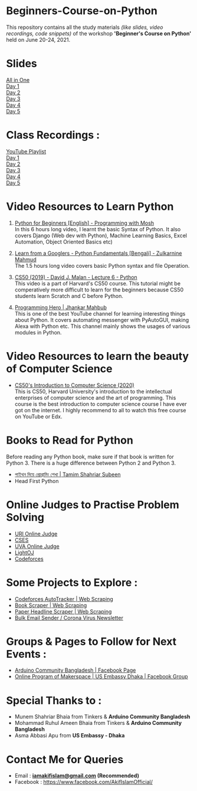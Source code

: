 # Beginners-Course-on-Python
This repository contains all the study materials *(like slides, video recordings, code snippets)* of the workshop **'Beginner's Course on Python'** held on June 20-24, 2021.


# Slides
[All in One](https://docs.google.com/presentation/d/1UhusBzJ3XjHd_WIw_5bA7cbBYkz_DUVH15SUl8R0kHc/edit?usp=sharing) <br>
[Day 1](https://docs.google.com/presentation/d/1CRlt7Nr9dO_jQKeSDlGTTuV2b5xb0NeD0at7Ci6OqeU/edit?usp=sharing) <br>
[Day 2](https://docs.google.com/presentation/d/1dFKA9Ti3EvPIw4VeREGRc5H0QuCVmBdX081h9omSTGo/edit?usp=sharing) <br>
[Day 3](https://docs.google.com/presentation/d/16AynbCqnU4TAnnklpZ4RBdtTYO3NkQqP3aB0nGIAR-M/edit?usp=sharing) <br>
[Day 4](https://docs.google.com/presentation/d/1qTZiEUp9JoDxkpn3JFbqMnxDPFlZYE1RujbSBsvJqUM/edit?usp=sharing) <br>
[Day 5](https://docs.google.com/presentation/d/1M9ygsB5AHgpirl3BfNJ8FakF_QM1dv-dEdyJ8qSOfwM/edit?usp=sharing) <br>

# Class Recordings :
[YouTube Playlist](https://www.youtube.com/playlist?list=PLIjGmNoXlc22Te-eGx9NN3xXG1uTv6DiC) <br>
[Day 1](https://youtu.be/F2YSYZ0L5yk) <br>
[Day 2](https://youtu.be/jQCNTi5ytxw) <br>
[Day 3](https://youtu.be/PzQhJaD0T_0) <br>
[Day 4](https://youtu.be/PzQhJaD0T_0) <br>
[Day 5](https://youtu.be/EBU9l23m1wA) <br>

# Video Resources to Learn Python
 1. [Python for Beginners [English] - Programming with Mosh](https://youtu.be/_uQrJ0TkZlc) <br>
    In this 6 hours long video, I learnt the basic Syntax of Python. It also covers Django (Web dev with Python), Machine Learning Basics, Excel Automation, Object Oriented Basics etc)

2. [Learn from a Googlers - Python Fundamentals [Bengali] - Zulkarnine Mahmud](https://youtu.be/Z6JjqHxT6oM) <br>
    The 1.5 hours long video covers basic Python syntax and file Operation.

3. [CS50 (2019) - David J. Malan - Lecture 6 - Python](https://youtu.be/fL308_-Kbt0)<br>
    This video is a part of Harvard's CS50 course. This tutorial might be comperatively more difficult to learn for the beginners because CS50 students learn Scratch and C before Python.
4. [Programming Hero | Jhankar Mahbub](https://www.youtube.com/c/ProgrammingHero/videos)<br>
This is one of the best YouTube channel for learning interesting things about Python. It covers automating messenger with PyAutoGUI, making Alexa with Python etc. This channel mainly shows the usages of various modules in Python.

# Video Resources to learn the beauty of Computer Science
- [CS50's Introduction to Computer Science (2020)](https://www.youtube.com/watch?v=YoXxevp1WRQ&list=PLhQjrBD2T382_R182iC2gNZI9HzWFMC_8&ab_channel=CS50) <br>
This is CS50, Harvard University's introduction to the intellectual enterprises of computer science and the art of programming. This course is the best introduction to computer science course I have ever got on the internet. I highly recommend to all to watch this free course on YouTube or Edx.

# Books to Read for Python
Before reading any Python book, make sure if that book is written for Python 3. There is a huge difference between Python 2 and Python 3. 
- [পাইথন দিয়ে প্রোগ্রামিং শেখা | Tamim Shahriar Subeen](https://www.rokomari.com/book/143309/python-diye-programing-shekha) <br>
 - Head First Python

# Online Judges to Practise Problem Solving
- [URI Online Judge](https://www.urionlinejudge.com.br/judge/en/login) <br>
- [CSES](https://cses.fi/problemset) <br>
- [UVA Online Judge](https://onlinejudge.org/) <br>
- [LightOJ](https://lightoj.com/) <br>
- [Codeforces](https://codeforces.com/) <br>
 
# Some Projects to Explore :
- [Codeforces AutoTracker | Web Scraping ](https://github.com/akifislam/CodeforcesAutoTracker) <br>
- [Book Scraper | Web Scraping](https://github.com/akifislam/Web-Scrapping-Projects)
- [Paper Headline Scraper | Web Scraping](https://github.com/akifislam/Web-Scrapping-Projects)
- [Bulk Email Sender / Corona Virus Newsletter](https://github.com/akifislam/AutoEmail-CoronaVirusUpdate) <br>



# Groups & Pages to Follow for Next Events :
- [Arduino Community Bangladesh | Facebook Page](https://www.facebook.com/ArduBD) <br>
- [Online Program of Makerspace | US Embassy Dhaka | Facebook Group](https://www.facebook.com/groups/245395799880682) <br>

# Special Thanks to :
 - Munem Shahriar Bhaia from Tinkers & **Arduino Community Bangladesh**
 - Mohammad Ruhul Ameen Bhaia from Tinkers & **Arduino Community Bangladesh**
 - Asma Abbasi Apu from **US Embassy - Dhaka**

# Contact Me for Queries
 - Email : **iamakifislam@gmail.com (Recommended)**
 - Facebook : https://www.facebook.com/AkifIslamOfficial/

